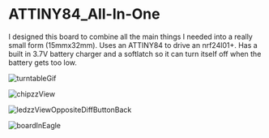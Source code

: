 # ATTINY84_All-In-One

I designed this board to combine all the main things I needed into a really small form (15mmx32mm).  Uses an ATTINY84 to drive an nrf24l01+. 
Has a built in 3.7V battery charger and a softlatch so it can turn itself off when the battery gets too low.


![turntableGif](https://user-images.githubusercontent.com/11184076/188293169-1869f4b7-249d-4b38-97db-e642bd2e8da7.gif)

![chipzzView](https://user-images.githubusercontent.com/11184076/188293178-577e20da-ed40-46f6-8103-2c0d5d604f3d.png)

![ledzzViewOppositeDiffButtonBack](https://user-images.githubusercontent.com/11184076/188293184-b5587409-dfce-40e6-a211-fcf54b8c62d3.png)

![boardInEagle](https://user-images.githubusercontent.com/11184076/188293187-117c4f19-450e-4020-bc26-43e441b5ab22.png)
